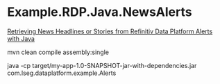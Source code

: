 # Example.RDP.Java.NewsAlerts

[Retrieving News Headlines or Stories from Refinitiv Data Platform Alerts with Java](https://developers.lseg.com/en/article-catalog/article/retrieving-news-headlines-or-stories-from-refinitiv-data-platfor)


mvn clean compile assembly:single 

java -cp target/my-app-1.0-SNAPSHOT-jar-with-dependencies.jar com.lseg.dataplatform.example.Alerts
